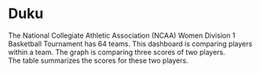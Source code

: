 # Duku


The National Collegiate Athletic Association (NCAA) Women Division 1 Basketball Tournament has 64 teams. 
 This dashboard is comparing players within a team. 
The graph is comparing three scores of two players.        
The table summarizes the scores for these two players.
